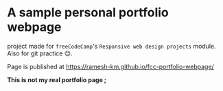 # A sample personal portfolio webpage

project made for `freeCodeCamp`'s `Responsive web design projects` module. Also for git practice 😊.

Page is published at https://ramesh-km.github.io/fcc-portfolio-webpage/

**This is not my real portfolio page ;**
